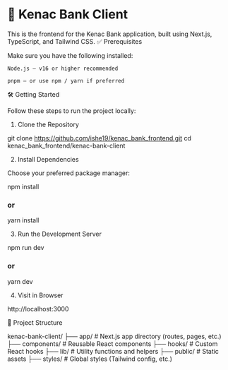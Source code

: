 # 🚀 Kenac Bank Client

This is the frontend for the Kenac Bank application, built using Next.js, TypeScript, and Tailwind CSS.
✅ Prerequisites

Make sure you have the following installed:

    Node.js — v16 or higher recommended

    pnpm — or use npm / yarn if preferred

🛠 Getting Started

Follow these steps to run the project locally:
1. Clone the Repository

git clone https://github.com/ishe19/kenac_bank_frontend.git
cd kenac_bank_frontend/kenac-bank-client

2. Install Dependencies

Choose your preferred package manager:

npm install
### or
yarn install

3. Run the Development Server

npm run dev
### or
yarn dev

4. Visit in Browser

http://localhost:3000

🧱 Project Structure

kenac-bank-client/
├── app/         # Next.js app directory (routes, pages, etc.)
├── components/  # Reusable React components
├── hooks/       # Custom React hooks
├── lib/         # Utility functions and helpers
├── public/      # Static assets
├── styles/      # Global styles (Tailwind config, etc.)

